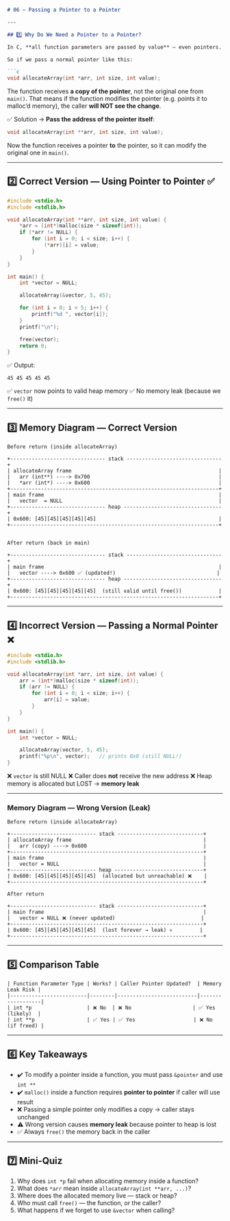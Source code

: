 ````markdown
# 06 — Passing a Pointer to a Pointer

---

## 1️⃣ Why Do We Need a Pointer to a Pointer?

In C, **all function parameters are passed by value** — even pointers.

So if we pass a normal pointer like this:

```c
void allocateArray(int *arr, int size, int value);
````

The function receives **a copy of the pointer**, not the original one from `main()`.
That means if the function modifies the pointer (e.g. points it to malloc’d memory),
the caller **will NOT see the change**.

✅ Solution → **Pass the address of the pointer itself**:

```c
void allocateArray(int **arr, int size, int value);
```

Now the function receives a pointer **to** the pointer, so it can modify the original one in `main()`.

---

## 2️⃣ Correct Version — Using Pointer to Pointer ✅

```c
#include <stdio.h>
#include <stdlib.h>

void allocateArray(int **arr, int size, int value) {
    *arr = (int*)malloc(size * sizeof(int));
    if (*arr != NULL) {
        for (int i = 0; i < size; i++) {
            (*arr)[i] = value;
        }
    }
}

int main() {
    int *vector = NULL;

    allocateArray(&vector, 5, 45);

    for (int i = 0; i < 5; i++) {
        printf("%d ", vector[i]);
    }
    printf("\n");

    free(vector);
    return 0;
}
```

✅ Output:

```
45 45 45 45 45
```

✅ `vector` now points to valid heap memory
✅ No memory leak (because we `free()` it)

---

## 3️⃣ Memory Diagram — Correct Version

```
Before return (inside allocateArray)

+------------------------------- stack -------------------------------+
| allocateArray frame                                                |
|   arr (int**) ----> 0x700                                          |
|   *arr (int*) ----> 0x600                                          |
+--------------------------------------------------------------------+
| main frame                                                         |
|   vector  = NULL                                                   |
+------------------------------- heap --------------------------------+
| 0x600: [45][45][45][45][45]                                        |
+--------------------------------------------------------------------+


After return (back in main)

+------------------------------- stack -------------------------------+
| main frame                                                         |
|   vector ----> 0x600 ✅ (updated!)                                 |
+------------------------------- heap --------------------------------+
| 0x600: [45][45][45][45][45]  (still valid until free())            |
+--------------------------------------------------------------------+
```

---

## 4️⃣ Incorrect Version — Passing a Normal Pointer ❌

```c
#include <stdio.h>
#include <stdlib.h>

void allocateArray(int *arr, int size, int value) {
    arr = (int*)malloc(size * sizeof(int));
    if (arr != NULL) {
        for (int i = 0; i < size; i++) {
            arr[i] = value;
        }
    }
}

int main() {
    int *vector = NULL;

    allocateArray(vector, 5, 45);
    printf("%p\n", vector);   // prints 0x0 (still NULL!)
}
```

❌ `vector` is still NULL
❌ Caller does **not** receive the new address
❌ Heap memory is allocated but LOST → **memory leak**

---

### Memory Diagram — Wrong Version (Leak)

```
Before return (inside allocateArray)

+---------------------------- stack ----------------------------+
| allocateArray frame                                           |
|   arr (copy) ----> 0x600                                      |
+---------------------------------------------------------------+
| main frame                                                    |
|   vector = NULL                                               |
+---------------------------- heap -----------------------------+
| 0x600: [45][45][45][45][45]  (allocated but unreachable) ❌    |
+---------------------------------------------------------------+

After return

+---------------------------- stack ----------------------------+
| main frame                                                    |
|   vector = NULL ❌ (never updated)                            |
+---------------------------------------------------------------+
| 0x600: [45][45][45][45][45]  (lost forever → leak) 💀         |
+---------------------------------------------------------------+
```

---

## 5️⃣ Comparison Table

```
| Function Parameter Type | Works? | Caller Pointer Updated?  | Memory Leak Risk |
|-------------------------|--------|--------------------------|------------------|
| int *p                  | ❌ No  | ❌ No                    | ✅ Yes (likely)  |
| int **p                 | ✅ Yes | ✅ Yes                   | ❌ No (if freed) |
```

---

## 6️⃣ Key Takeaways

* ✔️ To modify a pointer inside a function, you must pass `&pointer` and use `int **`
* ✔️ `malloc()` inside a function requires **pointer to pointer** if caller will use result
* ❌ Passing a simple pointer only modifies a copy → caller stays unchanged
* ⚠️ Wrong version causes **memory leak** because pointer to heap is lost
* ✅ Always `free()` the memory back in the caller

---

## 7️⃣ Mini-Quiz

1. Why does `int *p` fail when allocating memory inside a function?
2. What does `*arr` mean inside `allocateArray(int **arr, ...)`?
3. Where does the allocated memory live — stack or heap?
4. Who must call `free()` — the function, or the caller?
5. What happens if we forget to use `&vector` when calling?


```

